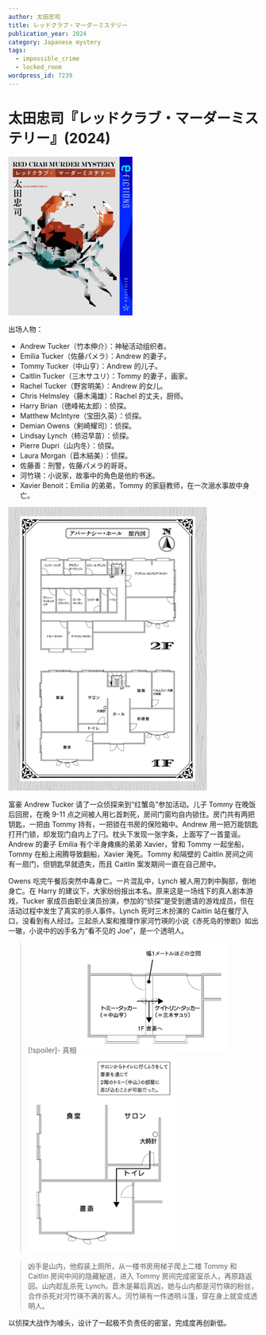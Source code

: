```yaml
---
author: 太田忠司
title: レッドクラブ・マーダーミステリー
publication_year: 2024
category: Japanese mystery
tags:
  - impossible_crime
  - locked_room
wordpress_id: 7239
---
```


# 太田忠司『レッドクラブ・マーダーミステリー』(2024)

<img src=images/2024_cover.jpg width=250/>

出场人物：
* Andrew Tucker（竹本伸介）：神秘活动组织者。
* Emilia Tucker（佐藤パメラ）：Andrew 的妻子。
* Tommy Tucker（中山亨）：Andrew 的儿子。
* Caitlin Tucker（三木サユリ）：Tommy 的妻子，画家。
* Rachel Tucker（野宮明美）：Andrew 的女儿。
* Chris Helmsley（藤木滝雄）：Rachel 的丈夫，厨师。
* Harry Brian（徳峰祐太郎）：侦探。
* Matthew McIntyre（宝田久英）：侦探。
* Demian Owens（剣崎耀司）：侦探。
* Lindsay Lynch（柿沼早苗）：侦探。
* Pierre Dupri（山内冬）：侦探。
* Laura Morgan（苣木結美）：侦探。
* 佐藤善：刑警，佐藤パメラ的哥哥。
* 河竹瑛：小说家，故事中的角色是他的书迷。
* Xavier Benoit：Emilia 的弟弟，Tommy 的家庭教师，在一次溺水事故中身亡。

<img src=images/2024_floor_plan.jpg width=400/>

富豪 Andrew Tucker 请了一众侦探来到“红蟹岛”参加活动。儿子 Tommy 在晚饭后回房，在晚 9-11 点之间被人用匕首刺死，房间门窗均自内锁住。房门共有两把钥匙，一把由 Tommy 持有，一把锁在书房的保险箱中。Andrew 用一把万能钥匙打开门锁，却发现门自内上了闩。枕头下发现一张字条，上面写了一首童谣。Andrew 的妻子 Emilia 有个半身瘫痪的弟弟 Xavier，曾和 Tommy 一起坐船，Tommy 在船上闹腾导致翻船，Xavier 淹死。Tommy 和隔壁的 Caitlin 房间之间有一扇门，但钥匙早就遗失，而且 Caitlin 案发期间一直在自己房中。

Owens 吃完午餐后突然中毒身亡。一片混乱中，Lynch 被人用刀刺中胸部，倒地身亡。在 Harry 的建议下，大家纷纷报出本名。原来这是一场线下的真人剧本游戏，Tucker 家成员由职业演员扮演，参加的“侦探”是受到邀请的游戏成员，但在活动过程中发生了真实的杀人事件。Lynch 死时三木扮演的 Caitlin 站在餐厅入口，没看到有人经过。三起杀人案和推理作家河竹瑛的小说《赤死岛的惨剧》如出一辙，小说中的凶手名为“看不见的 Joe”，是一个透明人。

> [!spoiler]- 真相
> <img src=images/2024_passage.jpg width=300/>
> <img src=images/2024_toilet.jpg width=300/>

> 凶手是山内，他假装上厕所，从一楼书房用梯子爬上二楼 Tommy 和 Caitlin 房间中间的隐藏秘道，进入 Tommy 房间完成密室杀人，再原路返回。山内趁乱杀死 Lynch。苣木是幕后真凶，她与山内都是河竹瑛的粉丝，合作杀死对河竹瑛不满的客人。河竹瑛有一件透明斗篷，穿在身上就变成透明人。

以侦探大战作为噱头，设计了一起极不负责任的密室，完成度再创新低。